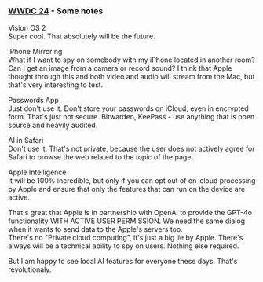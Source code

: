 ### [WWDC 24](https://www.youtube.com/live/RXeOiIDNNek) - Some notes

Vision OS 2  
Super cool. That absolutely will be the future.

iPhone Mirroring  
What if I want to spy on somebody with my iPhone located in another room? Can I get an image from a camera or record sound?
I think that Apple thought through this and both video and audio will stream from the Mac, but that's very interesting to test.

Passwords App  
Just don't use it. Don't store your passwords on iCloud, even in encrypted form. That's just not secure.
Bitwarden, KeePass - use anything that is open source and heavily audited.

AI in Safari  
Don't use it. That's not private, because the user does not actively agree for Safari to browse the web related to the topic of the page.

Apple Intelligence  
It will be 100% incredible, but only if you can opt out of on-cloud processing by Apple and ensure that only the features that can run on the device are active.

That's great that Apple is in partnership with OpenAI to provide the GPT-4o functionality WITH ACTIVE USER PERMISSION. We need the same dialog when it wants to send data to the Apple's servers too.  
There's no "Private cloud computing", it's just a big lie by Apple. There's always will be a technical ability to spy on users. Nothing else required.

But I am happy to see local AI features for everyone these days. That's revolutionaly.
